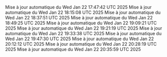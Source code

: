 Mise à jour automatique du Wed Jan 22 17:47:42 UTC 2025
Mise à jour automatique du Wed Jan 22 18:15:08 UTC 2025
Mise à jour automatique du Wed Jan 22 18:37:51 UTC 2025
Mise à jour automatique du Wed Jan 22 18:49:25 UTC 2025
Mise à jour automatique du Wed Jan 22 19:09:21 UTC 2025
Mise à jour automatique du Wed Jan 22 19:21:19 UTC 2025
Mise à jour automatique du Wed Jan 22 19:33:38 UTC 2025
Mise à jour automatique du Wed Jan 22 19:47:30 UTC 2025
Mise à jour automatique du Wed Jan 22 20:12:12 UTC 2025
Mise à jour automatique du Wed Jan 22 20:28:19 UTC 2025
Mise à jour automatique du Wed Jan 22 20:35:59 UTC 2025
